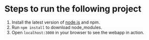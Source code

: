 # Steps to run the following project

1. Install the latest version of [node.js](https://nodejs.org/en/) and npm.
2. Run `npm install` to download node_modules.
3. Open `localhost:3000` in your browser to see the webapp in action.
